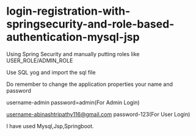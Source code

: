 # login-registration-with-springsecurity-and-role-based-authentication-mysql-jsp
Using Spring Security and manually putting roles like USER_ROLE/ADMIN_ROLE

Use SQL yog and import the sql file

Do remember to change the application properties your name and password

username-admin  password=admin(For Admin Login)


username-abinashtripathy116@gmail.com password-123(For User Login)

I have used Mysql,Jsp,Springboot.

